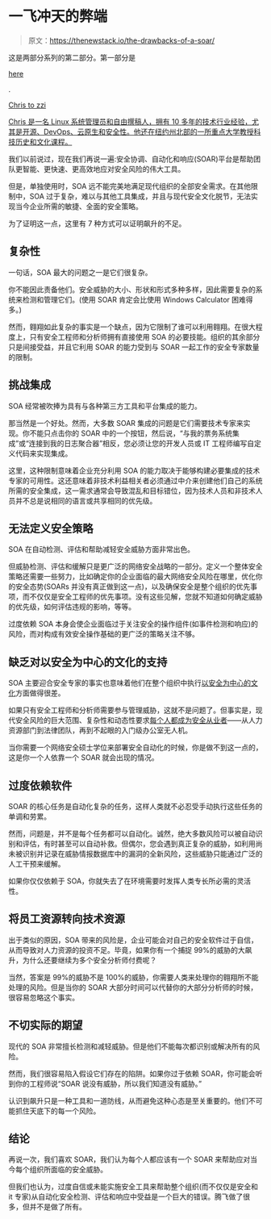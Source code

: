 # 一飞冲天的弊端

> 原文：<https://thenewstack.io/the-drawbacks-of-a-soar/>

这是两部分系列的第二部分。第一部分是

[here](https://thenewstack.io/automating-security-7-major-benefits-of-a-soar/)

.

[](http://christozzi.com/)

[Chris to zzi](http://christozzi.com/)

[Chris 是一名 Linux 系统管理员和自由撰稿人，拥有 10 多年的技术行业经验，尤其是开源、DevOps、云原生和安全性。他还在纽约州北部的一所重点大学教授科技历史和文化课程。](http://christozzi.com/)

[](http://christozzi.com/)[](http://christozzi.com/)

我们以前说过，现在我们再说一遍:安全协调、自动化和响应(SOAR)平台是帮助团队更智能、更快速、更高效地应对安全风险的伟大工具。

但是，单独使用时，SOA 远不能完美地满足现代组织的全部安全需求。在其他限制中，SOA 过于复杂，难以与其他工具集成，并且与现代安全文化脱节，无法实现当今企业所需的敏捷、全面的安全策略。

为了证明这一点，这里有 7 种方式可以证明飙升的不足。

## **复杂性**

一句话，SOA 最大的问题之一是它们很复杂。

你不能因此责备他们。安全威胁的大小、形状和形式多种多样，因此需要复杂的系统来检测和管理它们。(使用 SOAR 肯定会比使用 Windows Calculator 困难得多。)

然而，翱翔如此复杂的事实是一个缺点，因为它限制了谁可以利用翱翔。在很大程度上，只有安全工程师和分析师拥有直接使用 SOA 的必要技能。组织的其余部分只是间接受益，并且它利用 SOAR 的能力受到与 SOAR 一起工作的安全专家数量的限制。

## **挑战集成**

SOA 经常被吹捧为具有与各种第三方工具和平台集成的能力。

那当然是一个好处。然而，大多数 SOAR 集成的问题是它们需要技术专家来实现。你不能只点击你的 SOAR 中的一个按钮，然后说，“与我的票务系统集成”或“连接到我的日志聚合器”相反，您必须让您的开发人员或 IT 工程师编写自定义代码来实现集成。

这里，这种限制意味着企业充分利用 SOA 的能力取决于能够构建必要集成的技术专家的可用性。这还意味着非技术利益相关者必须通过中介来创建他们自己的系统所需的安全集成，这一需求通常会导致混乱和目标错位，因为技术人员和非技术人员并不总是说相同的语言或共享相同的优先级。

## **无法定义安全策略**

SOA 在自动检测、评估和帮助减轻安全威胁方面非常出色。

但威胁检测、评估和缓解只是更广泛的网络安全战略的一部分。定义一个整体安全策略还需要一些努力，比如确定你的企业面临的最大网络安全风险在哪里，优化你的安全态势(SOARs 并没有真正做到这一点)，以及确保安全是整个组织的优先事项，而不仅仅是安全工程师的优先事项。没有这些见解，您就不知道如何确定威胁的优先级，如何评估违规的影响，等等。

过度依赖 SOA 本身会使企业面临过于关注安全的操作组件(如事件检测和响应)的风险，而对构成有效安全操作基础的更广泛的策略关注不够。

## **缺乏对以安全为中心的文化的支持**

SOA 主要迎合安全专家的事实也意味着他们在整个组织中执行[以安全为中心的文化](https://torq.io/blog/build-an-automation-first-security-culture/)方面做得很差。

如果只有安全工程师和分析师需要参与管理威胁，这就不是问题了。但事实是，现代安全风险的巨大范围、复杂性和动态性要求[每个人都成为安全从业者](https://torq.io/blog/cybersecurity-culture-in-organizations/)——从人力资源部门到法律团队，再到不起眼的入门级办公室无人机。

当你需要一个网络安全硕士学位来部署安全自动化的时候，你是做不到这一点的，这是你一个人依靠一个 SOAR 就会出现的情况。

## **过度依赖软件**

SOAR 的核心任务是自动化复杂的任务，这样人类就不必忍受手动执行这些任务的单调和劳累。

然而，问题是，并不是每个任务都可以自动化。诚然，绝大多数风险可以被自动识别和评估，有时甚至可以自动补救。但偶尔，您会遇到真正复杂的威胁，如利用尚未被识别并记录在威胁情报数据库中的漏洞的全新风险，这些威胁只能通过广泛的人工干预来缓解。

如果你仅仅依赖于 SOA，你就失去了在环境需要时发挥人类专长所必需的灵活性。

## **将员工资源转向技术资源**

出于类似的原因，SOA 带来的风险是，企业可能会对自己的安全软件过于自信，从而导致对人力资源的投资不足。毕竟，如果你有一个捕捉 99%的威胁的大飙升，为什么还要继续为多个安全分析师付费呢？

当然，答案是 99%的威胁不是 100%的威胁，你需要人类来处理你的翱翔所不能处理的风险。但是当你的 SOAR 大部分时间可以代替你的大部分分析师的时候，很容易忽略这个事实。

## **不切实际的期望**

现代的 SOA 非常擅长检测和减轻威胁。但是他们不能每次都识别或解决所有的风险。

然而，我们很容易陷入假设它们存在的陷阱。如果你过于依赖 SOAR，你可能会听到你的工程师说“SOAR 说没有威胁，所以我们知道没有威胁。”

认识到飙升只是一种工具和一道防线，从而避免这种心态是至关重要的。他们不可能抓住天底下的每一个风险。

## **结论**

再说一次，我们喜欢 SOAR，我们认为每个人都应该有一个 SOAR 来帮助应对当今每个组织所面临的安全威胁。

但我们也认为，过度自信或未能实施安全工具来帮助整个组织(而不仅仅是安全和 it 专家)从自动化安全检测、评估和响应中受益是一个巨大的错误。腾飞做了很多，但并不是做了所有。

<svg xmlns:xlink="http://www.w3.org/1999/xlink" viewBox="0 0 68 31" version="1.1"><title>Group</title> <desc>Created with Sketch.</desc></svg>